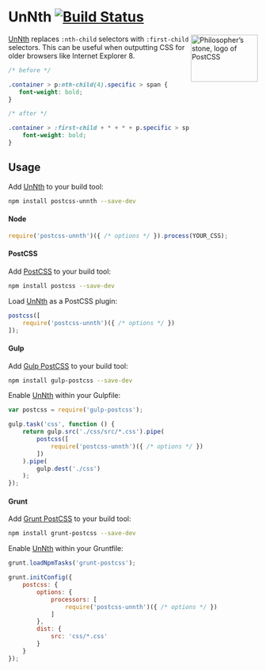 # UnNth [![Build Status][ci-img]][ci]

<img align="right" width="135" height="95" src="http://postcss.github.io/postcss/logo-leftp.png" title="Philosopher’s stone, logo of PostCSS">

[UnNth] replaces `:nth-child` selectors with `:first-child` selectors. This can be useful when outputting CSS for older browsers like Internet Explorer 8.

```css
/* before */

.container > p:nth-child(4).specific > span {
   font-weight: bold;
}

/* after */

.container > :first-child + * + * + p.specific > span {
    font-weight: bold;
}
```

## Usage

Add [UnNth] to your build tool:

```bash
npm install postcss-unnth --save-dev
```

#### Node

```js
require('postcss-unnth')({ /* options */ }).process(YOUR_CSS);
```

#### PostCSS

Add [PostCSS] to your build tool:

```bash
npm install postcss --save-dev
```

Load [UnNth] as a PostCSS plugin:

```js
postcss([
    require('postcss-unnth')({ /* options */ })
]);
```

#### Gulp

Add [Gulp PostCSS] to your build tool:

```bash
npm install gulp-postcss --save-dev
```

Enable [UnNth] within your Gulpfile:

```js
var postcss = require('gulp-postcss');

gulp.task('css', function () {
    return gulp.src('./css/src/*.css').pipe(
        postcss([
            require('postcss-unnth')({ /* options */ })
        ])
    ).pipe(
        gulp.dest('./css')
    );
});
```

#### Grunt

Add [Grunt PostCSS] to your build tool:

```bash
npm install grunt-postcss --save-dev
```

Enable [UnNth] within your Gruntfile:

```js
grunt.loadNpmTasks('grunt-postcss');

grunt.initConfig({
    postcss: {
        options: {
            processors: [
                require('postcss-unnth')({ /* options */ })
            ]
        },
        dist: {
            src: 'css/*.css'
        }
    }
});
```

[ci]: https://travis-ci.org/jonathantneal/postcss-unnth
[ci-img]: https://travis-ci.org/jonathantneal/postcss-unnth.svg
[Gulp PostCSS]: https://github.com/postcss/gulp-postcss
[Grunt PostCSS]: https://github.com/nDmitry/grunt-postcss
[PostCSS]: https://github.com/postcss/postcss
[UnNth]: https://github.com/jonathantneal/postcss-unnth
